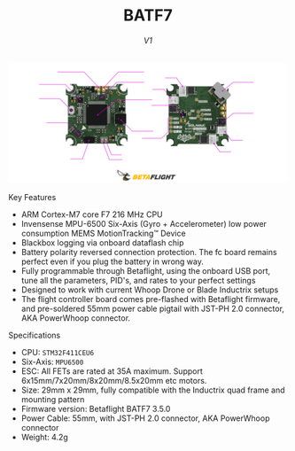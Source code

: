 <div align="center">
  <b>
   <h1>
      BATF7
   </h1>
   <h6>
     V1
   </h6>
  </b>

<img src="IMAGEs/Pins.png">
</div>

Key Features
* ARM Cortex-M7 core F7 216 MHz CPU
* Invensense MPU-6500 Six-Axis (Gyro + Accelerometer) low power consumption MEMS MotionTracking™ Device
* Blackbox logging via onboard dataflash chip
* Battery polarity reversed connection protection. The fc board remains perfect even if you plug the battery in wrong way.
* Fully programmable through Betaflight, using the onboard USB port, tune all the parameters, PID's, and rates to your perfect settings
* Designed to work with current Whoop Drone or Blade Inductrix setups
* The flight controller board comes pre-flashed with Betaflight firmware, and pre-soldered 55mm power cable pigtail with JST-PH 2.0 connector, AKA PowerWhoop connector.

Specifications
* CPU: `STM32F411CEU6`
* Six-Axis: `MPU6500`
* ESC: All FETs are rated at 35A maximum. Support 6x15mm/7x20mm/8x20mm/8.5x20mm etc motors.
* Size: 29mm x 29mm, fully compatible with the Inductrix quad frame and mounting pattern
* Firmware version: Betaflight BATF7 3.5.0
* Power Cable: 55mm, with JST-PH 2.0 connector, AKA PowerWhoop connector
* Weight: 4.2g 

